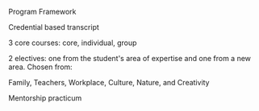 Program Framework

Credential based transcript

3 core courses: core, individual, group

2 electives: one from the student's area of expertise and one from a new area. Chosen from:

Family, Teachers, Workplace, Culture, Nature, and Creativity

Mentorship practicum
